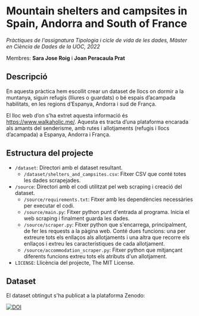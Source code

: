 # Mountain shelters and campsites in Spain, Andorra and South of France

*Pràctiques de l'assignatura Tipologia i cicle de vida de les dades, Màster en Ciència de Dades de la UOC, 2022*

Membres: **Sara Jose Roig** i **Joan Peracaula Prat**

## Descripció

En aquesta pràctica hem escollit crear un dataset de llocs on dormir a la muntanya, siguin refugis (lliures o guardats) o bé espais d’acampada habilitats, en les regions d’Espanya, Andorra i sud de França. 

El lloc web d’on s’ha extret aquesta informació és https://www.walkaholic.me/. Aquesta es tracta d’una plataforma encarada als amants del senderisme, amb rutes i allotjaments (refugis i llocs d’acampada) a Espanya, Andorra i França. 

## Estructura del projecte 

 - `/dataset`: Directori amb el dataset resultant. 
   - `/dataset/shelters_and_campsites.csv`: Fitxer CSV que conté totes les dades scrapejades.
 - `/source`: Directori amb el codi utilitzat pel web scraping i creació del dataset. 
   - `/source/requirements.txt`: Fitxer amb les dependències necessàries per executar el codi. 
   - `/source/main.py`: Fitxer python punt d'entrada al programa. Inicia el web scraping i finalment guarda les dades. 
   - `/source/scraper.py`: Fitxer python que s'encarrega, principalment, de fer les requests a la pàgina web. Conté dues funcions: una per extreure tots els enllaços als allotjaments i una altra que recorre els enllaços i extreu les característiques de cada allotjament. 
   - `/source/accommodation_scraper.py`: Fitxer python que mitjançant diferents funcions extreu tots els atributs d'un allotjament. 
- `LICENSE`: Llicència del projecte, The MIT License.   
 
## Dataset 

El dataset obtingut s'ha publicat a la plataforma Zenodo: 

[![DOI](https://zenodo.org/badge/DOI/10.5281/zenodo.7338336.svg)](https://doi.org/10.5281/zenodo.7338336)
